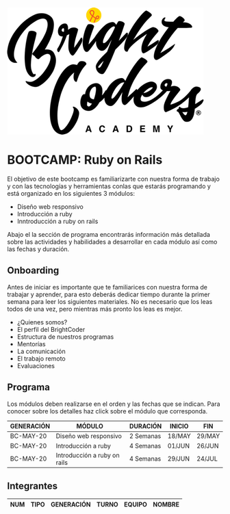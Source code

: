 ![MagmaHackers Logo](../../imgs/logo-bc.png)
# BOOTCAMP: Ruby on Rails

El objetivo de este bootcamp es familiarizarte con nuestra forma de trabajo y con las tecnologías y herramientas conlas que estarás programando y está organizado en los siguientes 3 módulos:

- Diseño web responsivo
- Introducción a ruby 
- Inntroducción a ruby on rails

Abajo el la sección de programa encontrarás información más detallada sobre las actividades y habilidades a desarrollar en cada módulo así como las fechas y duración.

## Onboarding

Antes de iniciar es importante que te familiarices con nuestra forma de trabajar y aprender, para esto deberás dedicar tiempo durante la primer semana para leer los siguientes materiales. No es necesario que los leas todos de una vez, pero mientras más pronto los leas es mejor.

- ¿Quienes somos?
- El perfil del BrightCoder
- Estructura de nuestros programas
- Mentorías
- La comunicación
- El trabajo remoto
- Evaluaciones

## Programa

Los módulos deben realizarse en el orden y las fechas que se indican. Para conocer sobre los detalles haz click sobre el módulo que corresponda.

GENERACIÓN | MÓDULO | DURACIÓN | INICIO | FIN
---        | ---    | ---  | --- | ---
BC-MAY-20  | Diseño web responsivo| 2 Semanas | 18/MAY | 29/MAY
BC-MAY-20  | Introducción a ruby | 4 Semanas  | 01/JUN | 26/JUN
BC-MAY-20  | Introducción a ruby on rails | 4 Semanas | 29/JUN | 24/JUL

## Integrantes

NUM | TIPO | GENERACIÓN | TURNO | EQUIPO | NOMBRE
--- | ---  | --- | ---| --- | --


